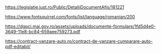 https://legislatie.just.ro/Public/DetaliiDocumentAfis/181221

https://www.fontsquirrel.com/fonts/list/language/romanian/200

https://dgpci.mai.gov.ro/assets/uploads/documente-formulare/1fd5d4e0-3649-11e8-bc84-659aee759273.pdf

https://contract-vanzare-auto.ro/contract-de-vanzare-cumparare-auto-pdf-editabil/